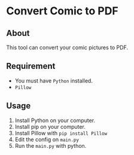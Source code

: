 # Convert Comic to PDF

## About

This tool can convert your comic pictures to PDF.

## Requirement

- You must have `Python` installed.
- `Pillow`

## Usage

1. Install Python on your computer.
2. Install pip on your computer.
3. Install Pillow with `pip install Pillow`
4. Edit the config on `main.py`
5. Run the `main.py` with python.
